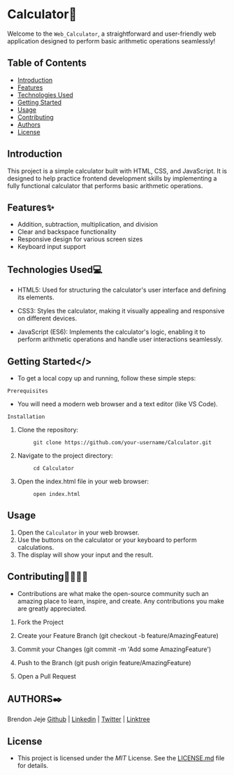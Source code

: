 # Calculator📱

Welcome to the `Web_Calculator`, a straightforward and user-friendly web application designed to perform basic arithmetic operations seamlessly!

## Table of Contents

- [Introduction](introduction)
- [Features](#features)
- [Technologies Used](#technologies-used)
- [Getting Started](#getting-started)
- [Usage](#usage)
- [Contributing](#contributing)
- [Authors](#authors)
- [License](#license)

## Introduction

This project is a simple calculator built with HTML, CSS, and JavaScript. It is designed to help practice frontend development skills by implementing a fully functional calculator that performs basic arithmetic operations.

## Features✨

- Addition, subtraction, multiplication, and division
- Clear and backspace functionality
- Responsive design for various screen sizes
- Keyboard input support

## Technologies Used💻

- HTML5: Used for structuring the calculator's user interface and defining its elements.

- CSS3: Styles the calculator, making it visually appealing and responsive on different devices.

- JavaScript (ES6): Implements the calculator's logic, enabling it to perform arithmetic operations and handle user interactions seamlessly.

## Getting Started</>

- To get a local copy up and running, follow these simple steps:

`Prerequisites`

- You will need a modern web browser and a text editor (like VS Code).

`Installation`

1. Clone the repository:

            git clone https://github.com/your-username/Calculator.git

2. Navigate to the project directory:

            cd Calculator

3. Open the index.html file in your web browser:

            open index.html

## Usage

1. Open the `Calculator` in your web browser.
2. Use the buttons on the calculator or your keyboard to perform calculations.
3. The display will show your input and the result.

## Contributing👩‍💻👨‍💻

- Contributions are what make the open-source community such an amazing place to learn, inspire, and create. Any contributions you make are greatly appreciated.

1. Fork the Project

2. Create your Feature Branch (git checkout -b feature/AmazingFeature)

3. Commit your Changes (git commit -m 'Add some AmazingFeature')

4. Push to the Branch (git push origin feature/AmazingFeature)

5. Open a Pull Request

## AUTHORS✒️

Brendon Jeje       [Github](https://github.com/Brendon45) | [Linkedin](https://www.linkedin.com/in/brendonjeje/) | [Twitter](https://twitter.com/brendon4545) | [Linktree](https://linktr.ee/brendonjeje)

## License

- This project is licensed under the *MIT* License. See the [LICENSE.md](LICENSE.md) file for details.
